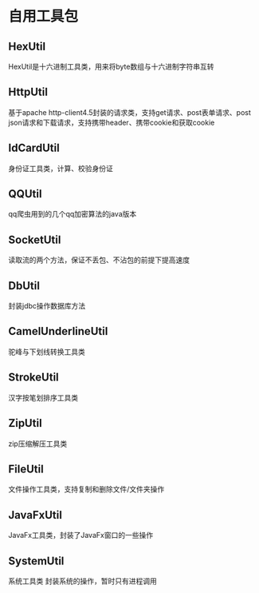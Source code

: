 # 自用工具包

## HexUtil

HexUtil是十六进制工具类，用来将byte数组与十六进制字符串互转

## HttpUtil

基于apache http-client4.5封装的请求类，支持get请求、post表单请求、post json请求和下载请求，支持携带header、携带cookie和获取cookie

## IdCardUtil

身份证工具类，计算、校验身份证

## QQUtil

qq爬虫用到的几个qq加密算法的java版本

## SocketUtil

读取流的两个方法，保证不丢包、不沾包的前提下提高速度

## DbUtil

封装jdbc操作数据库方法

## CamelUnderlineUtil

驼峰与下划线转换工具类

## StrokeUtil

汉字按笔划排序工具类

## ZipUtil

zip压缩解压工具类

## FileUtil

文件操作工具类，支持复制和删除文件/文件夹操作

## JavaFxUtil

JavaFx工具类，封装了JavaFx窗口的一些操作

## SystemUtil

系统工具类 封装系统的操作，暂时只有进程调用
